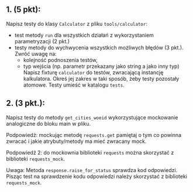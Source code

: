 ## 1. (5 pkt):
Napisz testy do klasy `Calculator` z pliku `tools/calculator`:
* test metody `run` dla wszystkich działań 
z wykorzystaniem parametryzacji (2 pkt.)
* testy metody do wychwycenia wszystkich możliwych błędów (3 pkt.).
Zwróć uwagę na:
    * kolejność podnoszenia testów,
    * typ wejścia (np. parametr przekazany jako string a jako inny typ)
Napisz fixturę `calculator` do testów, zwracającą instancję kalkulatora.
Okreś jej zakres w taki sposób, żeby testy pozostały atomowe.
Testy umieść w katalogu `tests`.
## 2. (3 pkt.):
Napisz testy do metody `get_cities_woeid` wykorzystujące mockowanie analogiczne
do bloku main w pliku.

Podpowiedź: mockując metodę `requests.get` pamiętaj o tym co powinna zwracać
i jakie atrybuty/metody ma mieć zwracany mock.

Podpowiedź 2: do mockownia biblioteki `requests` 
można skorzystać z biblioteki `requests_mock`.

Uwaga: Metoda `response.raise_for_status` sprawdza kod odpowiedzi. 
Pisząc test na sprawdzenie kodu odpowiedzi należy skorzystać 
z biblioteki `requests_mock`.
